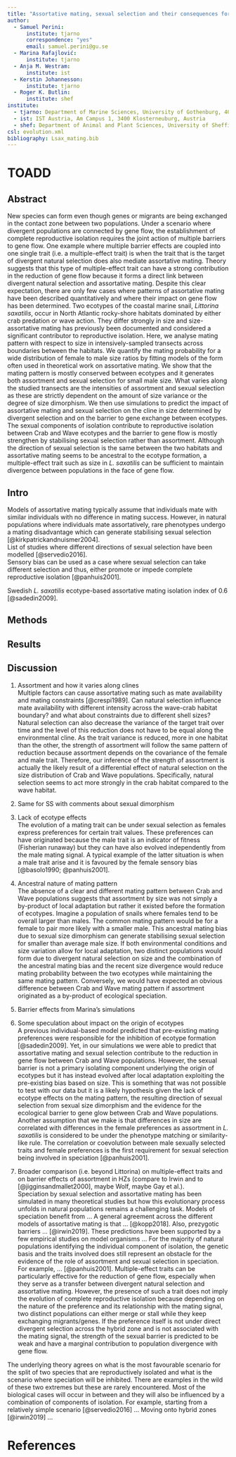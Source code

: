```yaml
---
title: "Assortative mating, sexual selection and their consequences for gene flow in _Littorina_"
author:
  - Samuel Perini:
      institute: tjarno
      correspondence: "yes"
      email: samuel.perini@gu.se
  - Marina Rafajlović:
      institute: tjarno
  - Anja M. Westram:
      institute: ist
  - Kerstin Johannesson:
      institute: tjarno
  - Roger K. Butlin:
      institute: shef
institute:
  - tjarno: Department of Marine Sciences, University of Gothenburg, 40530 Gothenburg, Sweden
  - ist: IST Austria, Am Campus 1, 3400 Klosterneuburg, Austria
  - shef: Department of Animal and Plant Sciences, University of Sheffield, UK, S10 2TN
csl: evolution.xml
bibliography: Lsax_mating.bib
---
```


# TOADD

## Abstract  
New species can form even though genes or migrants are being exchanged in the contact zone between two populations. Under a scenario where divergent populations are connected by gene flow, the establishment of complete reproductive isolation requires the joint action of multiple barriers to gene flow. One example where multiple barrier effects are coupled into one single trait (i.e. a multiple-effect trait) is when the trait that is the target of divergent natural selection does also mediate assortative mating. Theory suggests that this type of multiple-effect trait can have a strong contribution in the reduction of gene flow because it forms a direct link between divergent natural selection and assortative mating. Despite this clear expectation, there are only few cases where patterns of assortative mating have been described quantitatively and where their impact on gene flow has been determined. Two ecotypes of the coastal marine snail, _Littorina saxatilis_, occur in North Atlantic rocky-shore habitats dominated by either crab predation or wave action. They differ strongly in size and size-assortative mating has previously been documented and considered a significant contributor to reproductive isolation. Here, we analyse mating pattern with respect to size in intensively-sampled transects across boundaries between the habitats. We quantify the mating probability for a wide distribution of female to male size ratios by fitting models of the form often used in theoretical work on assortative mating. We show that the mating pattern is mostly conserved between ecotypes and it generates both assortment and sexual selection for small male size. What varies along the studied transects are the intensities of assortment and sexual selection as these are strictly dependent on the amount of size variance or the degree of size dimorphism. We then use simulations to predict the impact of assortative mating and sexual selection on the cline in size determined by divergent selection and on the barrier to gene exchange between ecotypes. The sexual components of isolation contribute to reproductive isolation between Crab and Wave ecotypes and the barrier to gene flow is mostly strengthen by stabilising sexual selection rather than assortment. Although the direction of sexual selection is the same between the two habitats and assortative mating seems to be ancestral to the ecotype formation, a multiple-effect trait such as size in _L. saxatilis_ can be sufficient to maintain divergence between populations in the face of gene flow.

## Intro  
Models of assortative mating typically assume that individuals mate with similar individuals with no difference in mating success. However, in natural populations where individuals mate assortatively, rare phenotypes undergo a mating disadvantage which can generate stabilising sexual selection [@kirkpatrickandnuismer2004].  
List of studies where different directions of sexual selection have been modelled [@servedio2016].  
Sensory bias can be used as a case where sexual selection can take different selection and thus, either promote or impede complete reproductive isolation [@panhuis2001].

Swedish _L. saxatilis_ ecotype-based assortative mating isolation index of 0.6 [@sadedin2009].

## Methods

## Results

## Discussion  
1. Assortment and how it varies along clines  
Multiple factors can cause assortative mating such as mate availability and mating constraints [@crespi1989]. Can natural selection influence mate availability with different intensity across the wave-crab habitat boundary? and what about constraints due to different shell sizes?  
Natural selection can also decrease the variance of the target trait over time and the level of this reduction does not have to be equal along the environmental cline. As the trait variance is reduced, more in one habitat than the other, the strength of assortment will follow the same pattern of reduction because assortment depends on the covariance of the female and male trait. Therefore, our inference of the strength of assortment is actually the likely result of a differential effect of natural selection on the size distribution of Crab and Wave populations. Specifically, natural selection seems to act more strongly in the crab habitat compared to the wave habitat.

2. Same for SS with comments about sexual dimorphism

3. Lack of ecotype effects  
The evolution of a mating trait can be under sexual selection as females express preferences for certain trait values. These preferences can have originated because the male trait is an indicator of fitness (Fisherian runaway) but they can have also evolved independently from the male mating signal. A typical example of the latter situation is when a male trait arise and it is favoured by the female sensory bias [@basolo1990; @panhuis2001].

4. Ancestral nature of mating pattern  
The absence of a clear and different mating pattern between Crab and Wave populations suggests that assortment by size was not simply a by-product of local adaptation but rather it existed before the formation of ecotypes. Imagine a population of snails where females tend to be overall larger than males. The common mating pattern would be for a female to pair more likely with a smaller male. This ancestral mating bias due to sexual size dimorphism can generate stabilising sexual selection for smaller than average male size. If both environmental conditions and size variation allow for local adaptation, two distinct populations would form due to divergent natural selection on size and the combination of the ancestral mating bias and the recent size divergence would reduce mating probability between the two ecotypes while maintaining the same mating pattern. Conversely, we would have expected an obvious difference between Crab and Wave mating pattern if assortment originated as a by-product of ecological speciation.  

5. Barrier effects from Marina’s simulations

6. Some speculation about impact on the origin of ecotypes  
A previous individual-based model predicted that pre-existing mating preferences were responsible for the inhibition of ecotype formation [@sadedin2009]. Yet, in our simulations we were able to predict that assortative mating and sexual selection contribute to the reduction in gene flow between Crab and Wave populations. However, the sexual barrier is not a primary isolating component underlying the origin of ecotypes but it has instead evolved after local adaptation exploiting the pre-existing bias based on size. This is something that was not possible to test with our data but it is a likely hypothesis given the lack of ecotype effects on the mating pattern, the resulting direction of sexual selection from sexual size dimorphism and the evidence for the ecological barrier to gene glow between Crab and Wave populations. Another assumption that we make is that differences in size are correlated with differences in the female preferences as assortment in _L. saxatilis_ is considered to be under the phenotype matching or similarity-like rule. The correlation or coevolution between male sexually selected traits and female preferences is the first requirement for sexual selection being involved in speciation [@panhuis2001].

7. Broader comparison (i.e. beyond Littorina) on multiple-effect traits and on barrier effects of assortment in HZs (compare to Irwin and to [@jigginsandmallet2000], maybe Wolf, maybe Gay et al.).  
Speciation by sexual selection and assortative mating has been simulated in many theoretical studies but how this evolutionary process unfolds in natural populations remains a challenging task. Models of speciation benefit from ... A general agreement across the different models of assortative mating is that ... [@kopp2018]. Also, prezygotic barriers ... [@irwin2019]. These predictions have been supported by a few empirical studies on model organisms ... For the majority of natural populations identifying the individual component of isolation, the genetic basis and the traits involved does still represent an obstacle for the evidence of the role of assortment and sexual selection in speciation. For example, ... [@panhuis2001]. Multiple-effect traits can be particularly effective for the reduction of gene flow, especially when they serve as a transfer between divergent natural selection and assortative mating. However, the presence of such a trait does not imply the evolution of complete reproductive isolation because depending on the nature of the preference and its relationship with the mating signal, two distinct populations can either merge or stall while they keep exchanging migrants/genes. If the preference itself is not under direct divergent selection across the hybrid zone and is not associated with the mating signal, the strength of the sexual barrier is predicted to be weak and have a marginal contribution to population divergence with gene flow.  

The underlying theory agrees on what is the most favourable scenario for the split of two species that are reproductively isolated and what is the scenario where speciation will be inhibited. There are examples in the wild of these two extremes but these are rarely encountered. Most of the biological cases will occur in between and they will also be influenced by a combination of components of isolation. For example, starting from a relatively simple scenario [@servedio2016] ... Moving onto hybrid zones [@irwin2019] ...


# References
